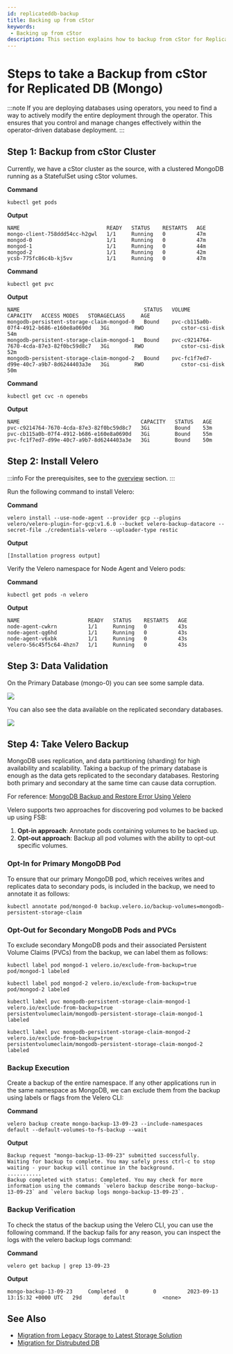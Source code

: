 ```yaml
---
id: replicateddb-backup
title: Backing up from cStor
keywords:
 - Backing up from cStor
description: This section explains how to backup from cStor for Replicated DBs.
---
```

# Steps to take a Backup from cStor for Replicated DB (Mongo)

:::note
If you are deploying databases using operators, you need to find a way to actively modify the entire deployment through the operator. This ensures that you control and manage changes effectively within the operator-driven database deployment.
:::

## Step 1: Backup from cStor Cluster

Currently, we have a cStor cluster as the source, with a clustered MongoDB running as a StatefulSet using cStor volumes. 

**Command**

```
kubectl get pods
```

**Output**

```
NAME                            READY   STATUS    RESTARTS   AGE
mongo-client-758ddd54cc-h2gwl   1/1     Running   0          47m
mongod-0                        1/1     Running   0          47m
mongod-1                        1/1     Running   0          44m
mongod-2                        1/1     Running   0          42m
ycsb-775fc86c4b-kj5vv           1/1     Running   0          47m
```

**Command**

```
kubectl get pvc
```

**Output**

```
NAME                                        STATUS   VOLUME                                     CAPACITY   ACCESS MODES   STORAGECLASS     AGE
mongodb-persistent-storage-claim-mongod-0   Bound    pvc-cb115a0b-07f4-4912-b686-e160e8a0690d   3Gi        RWO            cstor-csi-disk   54m
mongodb-persistent-storage-claim-mongod-1   Bound    pvc-c9214764-7670-4cda-87e3-82f0bc59d8c7   3Gi        RWO            cstor-csi-disk   52m
mongodb-persistent-storage-claim-mongod-2   Bound    pvc-fc1f7ed7-d99e-40c7-a9b7-8d6244403a3e   3Gi        RWO            cstor-csi-disk   50m
```

**Command**

```
kubectl get cvc -n openebs
```

**Output**

```
NAME                                       CAPACITY   STATUS   AGE
pvc-c9214764-7670-4cda-87e3-82f0bc59d8c7   3Gi        Bound    53m
pvc-cb115a0b-07f4-4912-b686-e160e8a0690d   3Gi        Bound    55m
pvc-fc1f7ed7-d99e-40c7-a9b7-8d6244403a3e   3Gi        Bound    50m
```

## Step 2: Install Velero

:::info
For the prerequisites, see to the [overview](../overview.md) section.
:::

Run the following command to install Velero:

**Command**

```
velero install --use-node-agent --provider gcp --plugins velero/velero-plugin-for-gcp:v1.6.0 --bucket velero-backup-datacore --secret-file ./credentials-velero --uploader-type restic
```

**Output**

```
[Installation progress output]
```

Verify the Velero namespace for Node Agent and Velero pods:

**Command**

```
kubectl get pods -n velero
```

**Output**

```
NAME                      READY   STATUS    RESTARTS   AGE
node-agent-cwkrn          1/1     Running   0          43s
node-agent-qg6hd          1/1     Running   0          43s
node-agent-v6xbk          1/1     Running   0          43s
velero-56c45f5c64-4hzn7   1/1     Running   0          43s
```

## Step 3: Data Validation

On the Primary Database (mongo-0) you can see some sample data.

![](https://hackmd.io/_uploads/HkNDm0CJa.png)

You can also see the data available on the replicated secondary databases.

![](https://hackmd.io/_uploads/H1aKmRCkT.png)


## Step 4: Take Velero Backup

MongoDB uses replication, and data partitioning (sharding) for high availability and scalability. Taking a backup of the primary database is enough as the data gets replicated to the secondary databases. Restoring both primary and secondary at the same time can cause data corruption.

For reference: [MongoDB Backup and Restore Error Using Velero](https://www.mongodb.com/community/forums/t/mongodb-backup-and-restore-error-using-velero-and-minio-on-premise-kubernetes-cluster/223683/3)

Velero supports two approaches for discovering pod volumes to be backed up using FSB:

1. **Opt-in approach**: Annotate pods containing volumes to be backed up.
2. **Opt-out approach**: Backup all pod volumes with the ability to opt-out specific volumes.

### Opt-In for Primary MongoDB Pod

To ensure that our primary MongoDB pod, which receives writes and replicates data to secondary pods, is included in the backup, we need to annotate it as follows:

```
kubectl annotate pod/mongod-0 backup.velero.io/backup-volumes=mongodb-persistent-storage-claim
```

### Opt-Out for Secondary MongoDB Pods and PVCs

To exclude secondary MongoDB pods and their associated Persistent Volume Claims (PVCs) from the backup, we can label them as follows:

```
kubectl label pod mongod-1 velero.io/exclude-from-backup=true
pod/mongod-1 labeled
```

```
kubectl label pod mongod-2 velero.io/exclude-from-backup=true
pod/mongod-2 labeled
```

```
kubectl label pvc mongodb-persistent-storage-claim-mongod-1 velero.io/exclude-from-backup=true
persistentvolumeclaim/mongodb-persistent-storage-claim-mongod-1 labeled
```

```
kubectl label pvc mongodb-persistent-storage-claim-mongod-2 velero.io/exclude-from-backup=true
persistentvolumeclaim/mongodb-persistent-storage-claim-mongod-2 labeled
```

### Backup Execution

Create a backup of the entire namespace. If any other applications run in the same namespace as MongoDB, we can exclude them from the backup using labels or flags from the Velero CLI:

**Command**

```
velero backup create mongo-backup-13-09-23 --include-namespaces default --default-volumes-to-fs-backup --wait
```

**Output**

```
Backup request "mongo-backup-13-09-23" submitted successfully.
Waiting for backup to complete. You may safely press ctrl-c to stop waiting - your backup will continue in the background.
...........
Backup completed with status: Completed. You may check for more information using the commands `velero backup describe mongo-backup-13-09-23` and `velero backup logs mongo-backup-13-09-23`.
```

### Backup Verification

To check the status of the backup using the Velero CLI, you can use the following command. If the backup fails for any reason, you can inspect the logs with the velero backup logs command:

**Command**

```
velero get backup | grep 13-09-23
```

**Output**

```
mongo-backup-13-09-23     Completed   0        0          2023-09-13 13:15:32 +0000 UTC   29d       default            <none>
```

## See Also

- [Migration from Legacy Storage to Latest Storage Solution](../../migration-using-pv-migrate.md)
- [Migration for Distrubuted DB](../migration-for-distributed-db/distributeddb-backup.md)
